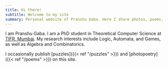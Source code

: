 ```yaml
---
title: Hi there!
subtitle: Welcome to my site
summary: Personal website of Pranshu Gaba. Here I share photos, poems, puzzles, and more!
---
```


I am Pranshu Gaba. I am a PhD student in Theoretical Computer Science at [TIFR, Mumbai](https://www.tifr.res.in). 
My research interests include Logic, Automata, and Games, as well as Algebra and Combinatorics.

I occasionally publish 
[puzzles]({{< ref "/puzzles" >}}) 
and [photopoetry]({{< ref "/poems" >}})
on this site.